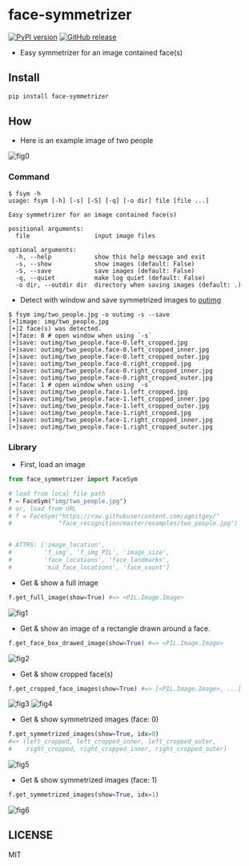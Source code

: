 # face-symmetrizer

[![PyPI version](https://img.shields.io/pypi/v/face_symmetrizer)](https://pypi.org/project/face-symmetrizer) [![GitHub release](https://img.shields.io/github/v/release/eggplants/face-symmetrizer)](https://github.com/eggplants/face-symmetrizer/releases)

- Easy symmetrizer for an image contained face(s)

## Install

```bash
pip install face-symmetrizer
```

## How

- Here is an example image of two people

![fig0](img/two_people.jpg)

### Command

```shellsession
$ fsym -h
usage: fsym [-h] [-s] [-S] [-q] [-o dir] file [file ...]

Easy symmetrizer for an image contained face(s)

positional arguments:
  file                  input image files

optional arguments:
  -h, --help            show this help message and exit
  -s, --show            show images (default: False)
  -S, --save            save images (default: False)
  -q, --quiet           make log quiet (default: False)
  -o dir, --outdir dir  directory when saving images (default: .)
```

- Detect with window and save symmetrized images to [outimg](outimg)

```shellsession
$ fsym img/two_people.jpg -o outimg -s --save
[+]image: img/two_people.jpg
[+]2 face(s) was detected.
[+]face: 0 # open window when using `-s`
[+]save: outimg/two_people.face-0.left_cropped.jpg
[+]save: outimg/two_people.face-0.left_cropped_inner.jpg
[+]save: outimg/two_people.face-0.left_cropped_outer.jpg
[+]save: outimg/two_people.face-0.right_cropped.jpg
[+]save: outimg/two_people.face-0.right_cropped_inner.jpg
[+]save: outimg/two_people.face-0.right_cropped_outer.jpg
[+]face: 1 # open window when using `-s`
[+]save: outimg/two_people.face-1.left_cropped.jpg
[+]save: outimg/two_people.face-1.left_cropped_inner.jpg
[+]save: outimg/two_people.face-1.left_cropped_outer.jpg
[+]save: outimg/two_people.face-1.right_cropped.jpg
[+]save: outimg/two_people.face-1.right_cropped_inner.jpg
[+]save: outimg/two_people.face-1.right_cropped_outer.jpg
```

### Library

- First, load an image

```python
from face_symmetrizer import FaceSym

# load from local file path
f = FaceSym("img/two_people.jpg")
# or, load from URL
# f = FaceSym("https://raw.githubusercontent.com/ageitgey/"
#             "face_recognition/master/examples/two_people.jpg")


# ATTRS: ['image_location',
#         'f_img', 'f_img_PIL', 'image_size',
#         'face_locations', 'face_landmarks',
#         'mid_face_locations', 'face_count']
```

- Get & show a full image

```python
f.get_full_image(show=True) #=> <PIL.Image.Image>
```

![fig1](img/Figure_1.png)

- Get & show an image of a rectangle drawn around a face.

```python
f.get_face_box_drawed_image(show=True) #=> <PIL.Image.Image>
```

![fig2](img/Figure_2.png)

- Get & show cropped face(s)

```python
f.get_cropped_face_images(show=True) #=> [<PIL.Image.Image>, ...]
```

![fig3](img/Figure_3.png)
![fig4](img/Figure_4.png)

- Get & show symmetrized images (face: 0)

```python
f.get_symmetrized_images(show=True, idx=0)
#=> (left_cropped, left_cropped_inner, left_cropped_outer,
#    right_cropped, right_cropped_inner, right_cropped_outer)
```

![fig5](img/Figure_5.png)

- Get & show symmetrized images (face: 1)

```python
f.get_symmetrized_images(show=True, idx=1)
```

![fig6](img/Figure_6.png)

## LICENSE

MIT
